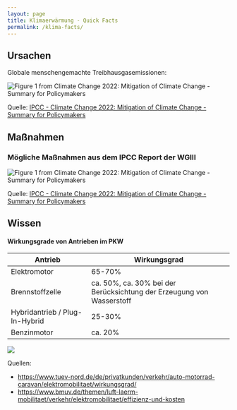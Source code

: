 ```yaml
---
layout: page
title: Klimaerwärmung - Quick Facts
permalink: /klima-facts/
---
```


## Ursachen

Globale menschengemachte Treibhausgasemissionen:

![Figure 1 from Climate Change 2022: Mitigation of Climate Change - Summary for Policymakers](https://www.ipcc.ch/report/ar6/wg3/static/a238b7da3241740621d78d57453443ec/0a506/IPCC_AR6_WGIII_FigureSPM1.webp)

Quelle: [IPCC - Climate Change 2022: Mitigation of Climate Change - Summary for Policymakers](https://report.ipcc.ch/ar6wg3/pdf/IPCC_AR6_WGIII_SummaryForPolicymakers.pdf)


## Maßnahmen

### Mögliche Maßnahmen aus dem IPCC Report der WGIII

![Figure 1 from Climate Change 2022: Mitigation of Climate Change - Summary for Policymakers](https://www.ipcc.ch/report/ar6/wg3/figures/summary-for-policymakers/IPCC_AR6_WGIII_FigureSPM7.png)

Quelle: [IPCC - Climate Change 2022: Mitigation of Climate Change - Summary for Policymakers](https://report.ipcc.ch/ar6wg3/pdf/IPCC_AR6_WGIII_SummaryForPolicymakers.pdf)

## Wissen

#### Wirkungsgrade von Antrieben im PKW

| Antrieb | Wirkungsgrad |
| ---- | ---- |
| Elektromotor | 65-70% |
| Brennstoffzelle | ca. 50%, ca. 30% bei der Berücksichtung der Erzeugung von Wasserstoff |
| Hybridantrieb / Plug-In-Hybrid | 25-30% |
| Benzinmotor | ca. 20% |

![](https://www.bmuv.de/typo3temp/assets/_processed_/1/8/csm__c__BMU_maristeiner_Grafik-Design__csm_infografik_wirkungsgrade_elektroautos_320086606a_99d853fd65_0ab65de042.jpg)

Quellen:

- <https://www.tuev-nord.de/de/privatkunden/verkehr/auto-motorrad-caravan/elektromobilitaet/wirkungsgrad/>
- <https://www.bmuv.de/themen/luft-laerm-mobilitaet/verkehr/elektromobilitaet/effizienz-und-kosten>